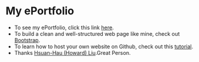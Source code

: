 # My ePortfolio
- To see my ePortfolio, click this link [here](https://harunshimanto.github.io/).
- To build a clean and well-structured web page like mine, check out [Bootstrap](https://getbootstrap.com/).
- To learn how to host your own website on Github, check out this [tutorial](https://pages.github.com/).  
- Thanks [Hsuan-Hau (Howard) Liu](https://hsuanhauliu.github.io/).Great Person.
